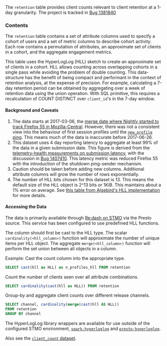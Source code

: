 The `retention` table provides client counts relevant to client retention at a
1-day granularity. The project is tracked in [Bug 1381840][original_bug]

### Contents

The `retention` table contains a set of attribute columns used to specify a
cohort of users and a set of metric columns to describe cohort activity. Each
row contains a permutation of attributes, an approximate set of clients in a
cohort, and the aggregate engagement metrics.

This table uses the HyperLogLog (HLL) sketch to create an approximate set of
clients in a cohort. HLL allows counting across overlapping cohorts in a single
pass while avoiding the problem of double counting. This data-structure has the
benefit of being compact and performant in the context of retention analysis,
at the expense of precision. For example, calculating a 7-day retention period
can be obtained by aggregating over a week of retention data using the union
operation. With SQL primitive, this requires a recalculation of COUNT DISTINCT
over `client_id`'s in the 7-day window.

#### Background and Caveats

1. The data starts at 2017-03-06, the [merge date where Nightly started to
   track Firefox 55 in Mozilla-Central][release_calendar]. However, there was
not a consistent view into the behaviour of first session profiles until the
[`new_profile` ping][new_profile]. This means much of the data is inaccurate
before 2017-06-26.
2. This dataset uses 4 day reporting latency to aggregate at least 99% of the
   data in a given submission date. This figure is derived from the
[telemetry-health measurements on submission latency][telemetry-health], with
the discussion in [Bug 1407410][bug_1407410]. This latency metric was reduced
Firefox 55 with the introduction of the shutdown ping-sender mechanism.
3. Caution should be taken before adding new columns. Additional attribute
   columns will grow the number of rows exponentially.
4. The number of HLL bits chosen for this dataset is 13. This means the default
   size of the HLL object is 2^13 bits or 1KiB. This maintains about a 1% error
on average. See [this table from Algebird's HLL implementation][algebird] for
more details.


#### Accessing the Data

The data is primarily available through [Re:dash on STMO][stmo] via
the Presto source. This service has been configured to use predefined HLL
functions.

The column should first be cast to the HLL type. The scalar
`cardinality(<hll_column>)` function will approximate the number of unique
items per HLL object. The aggregate `merge(<hll_column>)` function will perform
the set union between all objects in a column.

Example: Cast the count column into the appropriate type.
```sql
SELECT cast(hll as HLL) as n_profiles_hll FROM retention
```

Count the number of clients seen over all attribute combinations.
```sql
SELECT cardinality(cast(hll as HLL)) FROM retention
```

Group-by and aggregate client counts over different release channels.
```sql
SELECT channel, cardinality(merge(cast(hll AS HLL))
FROM retention
GROUP BY channel
```

The HyperLogLog library wrappers are available for use outside of the
configured STMO environment, [`spark-hyperloglog`][s-hll] and
[`presto-hyperloglog`][p-hll].

Also see the [`client_count` dataset][client_count].


[original_bug]: https://bugzilla.mozilla.org/show_bug.cgi?id=1381840
[release_calendar]: https://wiki.mozilla.org/RapidRelease/Calendar
[new_profile]: ../new_profile/reference.md
[telemetry-health]: https://sql.telemetry.mozilla.org/dashboard/telemetry-health
[bug_1407410]: https://bugzilla.mozilla.org/show_bug.cgi?id=1407410
[algebird]: https://github.com/twitter/algebird/blob/develop/algebird-core/src/main/scala/com/twitter/algebird/HyperLogLog.scala#L230-L255
[stmo]: sql.telemetry.mozilla.org
[s-hll]: https://github.com/mozilla/spark-hyperloglog
[p-hll]: https://github.com/vitillo/presto-hyperloglog
[client_count]: ../client_count/reference.md

